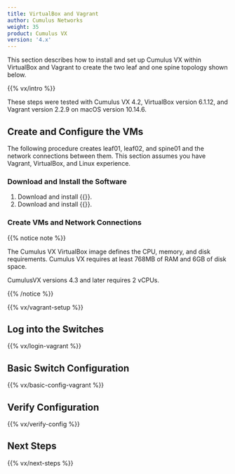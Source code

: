 ```yaml
---
title: VirtualBox and Vagrant
author: Cumulus Networks
weight: 35
product: Cumulus VX
version: '4.x'
---
```

This section describes how to install and set up Cumulus VX within VirtualBox and Vagrant to create the two leaf and one spine topology shown below.

{{% vx/intro %}}

<!-- vale off -->
These steps were tested with Cumulus VX 4.2, VirtualBox version 6.1.12, and Vagrant version 2.2.9 on macOS version 10.14.6.
<!-- vale on -->

## Create and Configure the VMs

The following procedure creates leaf01, leaf02, and spine01 and the network connections between them. This section assumes you have Vagrant, VirtualBox, and Linux experience.

### Download and Install the Software

1. Download and install {{<exlink url="https://www.virtualbox.org/wiki/Downloads" text="VirtualBox">}}.
2. Download and install {{<exlink url="https://www.https://www.vagrantup.com/downloads" text="Vagrant">}}.

### Create VMs and Network Connections

{{% notice note %}}

The Cumulus VX VirtualBox image defines the CPU, memory, and disk requirements. Cumulus VX requires at least 768MB of RAM and 6GB of disk space.

CumulusVX versions 4.3 and later requires 2 vCPUs.

{{% /notice %}}

{{% vx/vagrant-setup %}}

## Log into the Switches

{{% vx/login-vagrant %}}

## Basic Switch Configuration

{{% vx/basic-config-vagrant %}}

## Verify Configuration

{{% vx/verify-config %}}

## Next Steps

{{% vx/next-steps %}}
